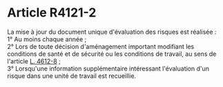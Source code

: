 # Article R4121-2

 

  
La mise à jour du document unique d'évaluation des risques est réalisée :   
1° Au moins chaque année ;   
2° Lors de toute décision d'aménagement important modifiant les conditions de santé et de sécurité ou les conditions de travail, au sens de l'article [L. 4612-8][1] ;   
3° Lorsqu'une information supplémentaire intéressant l'évaluation d'un risque dans une unité de travail est recueillie.

 [1]: /affichCodeArticle.do?cidTexte=LEGITEXT000006072050&idArticle=LEGIARTI000006903308&dateTexte=&categorieLien=cid
